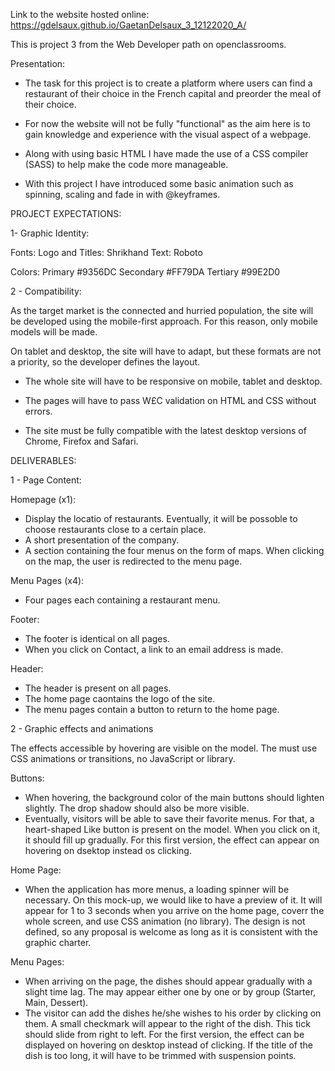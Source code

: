 Link to the website hosted online: https://gdelsaux.github.io/GaetanDelsaux_3_12122020_A/

This is project 3 from the Web Developer path on openclassrooms.

Presentation:

   - The task for this project is to create a platform where users can find a restaurant of their choice in the French capital and preorder the meal of their choice.

   - For now the website will not be fully "functional" as the aim here is to gain knowledge and experience with the visual aspect of a webpage.

   - Along with using basic HTML I have made the use of a CSS compiler (SASS) to help make the code more manageable.

   - With this project I have introduced some basic animation such as spinning, scaling and fade in with @keyframes.


PROJECT EXPECTATIONS:

1- Graphic Identity:

Fonts:
Logo and Titles: Shrikhand
Text: Roboto

Colors:
Primary #9356DC
Secondary #FF79DA
Tertiary #99E2D0
				

2 - Compatibility:

As the target market is the connected and hurried population, the site will be developed using the mobile-first approach. For this reason, only mobile models will be made.

On tablet and desktop, the site will have to adapt, but these formats are not a priority, so the developer defines the layout.

   - The whole site will have to be responsive on mobile, tablet and desktop.
    
   - The pages will have to pass W£C validation on HTML and CSS without errors.
    
   - The site must be fully compatible with the latest desktop versions of Chrome, Firefox and     Safari.
    

DELIVERABLES:

1 - Page Content:

Homepage (x1):

   - Display the locatio of restaurants. Eventually, it will be possoble to choose restaurants close to a certain place.
   - A short presentation of the company.
   - A section containing the four menus on the form of maps. When clicking on the map, the user is redirected to the menu page.
    
Menu Pages (x4):

   - Four pages each containing a restaurant menu.
    
Footer:

   - The footer is identical on all pages.
   - When you click on Contact, a link to an email address is made.
    
Header:

   - The header is present on all pages.
   - The home page caontains the logo of the site.
   - The menu pages contain a button to return to the home page.
    
    
2 - Graphic effects and animations

The effects accessible by hovering are visible on the model. The must use CSS animations or transitions, no JavaScript or library.

Buttons:

   - When hovering, the background color of the main buttons should lighten slightly. The drop shadow should also be more visible.
   - Eventually, visitors will be able to save their favorite menus. For that, a heart-shaped Like button is present on the model. When you click on it, it should fill up gradually. For this first version, the effect can appear on hovering on dsektop instead os clicking.
    
Home Page:

   - When the application has more menus, a loading spinner will be necessary. On this mock-up, we would like to have a preview of it. It will appear for 1 to 3 seconds when you arrive on the home page, coverr the whole screen, and use CSS animation (no library). The design is not defined, so any proposal is welcome as long as it is consistent with the graphic charter.
    
Menu Pages:

   - When arriving on the page, the dishes should appear gradually with a slight time lag. The may appear either one by one or by group (Starter, Main, Dessert).
   - The visitor can add the dishes he/she wishes to his order by clicking on them. A small checkmark will appear to the right of the dish. This tick should slide from right to left. For the first version, the effect can be displayed on hovering on desktop instead of clicking. If the title of the dish is too long, it will have to be trimmed with suspension points.
    
